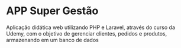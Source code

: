 <h1>APP Super Gestão</h1>
<p>Aplicação didática web utilizando PHP e Laravel, através do curso da Udemy, com o objetivo de gerenciar clientes, pedidos e produtos, armazenando em um banco de dados</p>
